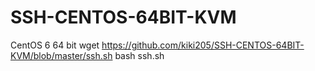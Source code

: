# SSH-CENTOS-64BIT-KVM
CentOS 6 64 bit
wget https://github.com/kiki205/SSH-CENTOS-64BIT-KVM/blob/master/ssh.sh
bash ssh.sh
